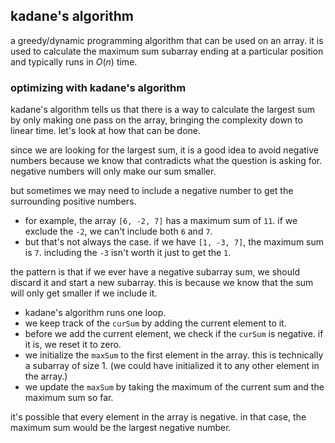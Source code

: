 ## kadane's algorithm
a greedy/dynamic programming algorithm that can be used on an array. it is used to calculate the maximum sum subarray 
ending at a particular position and typically runs in $`O(n)`$ time.

### optimizing with kadane's algorithm
kadane's algorithm tells us that there is a way to calculate the largest sum by only making one pass on the array, 
bringing the complexity down to linear time. let's look at how that can be done.

since we are looking for the largest sum, it is a good idea to avoid negative numbers because we know that contradicts 
what the question is asking for. negative numbers will only make our sum smaller.

but sometimes we may need to include a negative number to get the surrounding positive numbers.

- for example, the array `[6, -2, 7]` has a maximum sum of `11`. if we exclude the `-2`, we can't include both `6` and `7`.
- but that's not always the case. if we have `[1, -3, 7]`, the maximum sum is `7`. including the `-3` isn't worth it just 
to get the `1`.

the pattern is that if we ever have a negative subarray sum, we should discard it and start a new subarray. 
this is because we know that the sum will only get smaller if we include it.

- kadane's algorithm runs one loop. 
- we keep track of the `curSum` by adding the current element to it. 
- before we add the current element, we check if the `curSum` is negative. if it is, we reset it to zero. 
- we initialize the `maxSum` to the first element in the array. this is technically a subarray of size 1. (we could have 
initialized it to any other element in the array.)
- we update the `maxSum` by taking the maximum of the current sum and the maximum sum so far.

it's possible that every element in the array is negative. in that case, the maximum sum would be the largest negative
number.